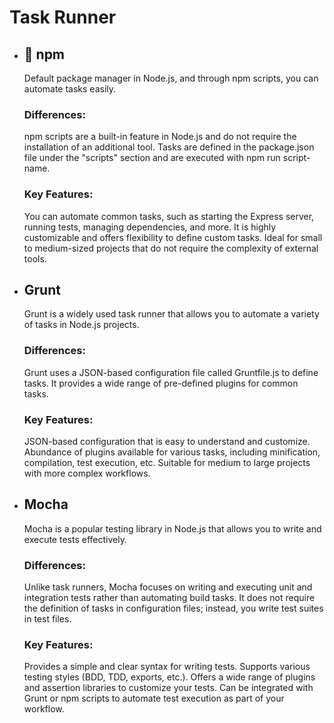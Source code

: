 # Task Runner

+ ## :checkered_flag: npm 
    
    Default package manager in Node.js, and through npm scripts, you can automate tasks easily.
    ### Differences:
    npm scripts are a built-in feature in Node.js and do not require the installation of an additional tool.
    Tasks are defined in the package.json file under the "scripts" section and are executed with npm run script-name.
    ### Key Features:
    You can automate common tasks, such as starting the Express server, running tests, managing dependencies, and more.
    It is highly customizable and offers flexibility to define custom tasks.
    Ideal for small to medium-sized projects that do not require the complexity of external tools.

+ ## Grunt
    Grunt is a widely used task runner that allows you to automate a variety of tasks in Node.js projects.
    ### Differences:
    Grunt uses a JSON-based configuration file called Gruntfile.js to define tasks.
    It provides a wide range of pre-defined plugins for common tasks.
    ### Key Features:
    JSON-based configuration that is easy to understand and customize.
    Abundance of plugins available for various tasks, including minification, compilation, test execution, etc.
    Suitable for medium to large projects with more complex workflows.

+ ## Mocha
    Mocha is a popular testing library in Node.js that allows you to write and execute tests effectively.
    ### Differences:
    Unlike task runners, Mocha focuses on writing and executing unit and integration tests rather than automating build tasks.
    It does not require the definition of tasks in configuration files; instead, you write test suites in test files.
    ### Key Features:
    Provides a simple and clear syntax for writing tests.
    Supports various testing styles (BDD, TDD, exports, etc.).
    Offers a wide range of plugins and assertion libraries to customize your tests.
    Can be integrated with Grunt or npm scripts to automate test execution as part of your workflow.
